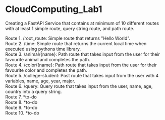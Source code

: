 # CloudComputing_Lab1
Creating a FastAPI Service that contains at minimum of 10 different routes with at least 1 simple route, query string route, and path route. <br />

Route 1. /root_route: Simple route that returns "Hello World". <br />
Route 2. /time: Simple route that returns the current local time when executed using pythons time library. <br />
Route 3. /animal/{name}: Path route that takes input from the user for their favourite animal and completes the path. <br />
Route 4. /color/{name}: Path route that takes input from the user for their favourite color and completes the path. <br />
Route 5. /college-student: Post route that takes input from the user with 4 variables, name, age, year, major. <br />
Route 6. /query: Query route that takes input from the user, name, age, country into a query string. <br />
Route 7. *to-do <br />
Route 8. *to-do <br />
Route 9. *to-do <br />
Route 10. *to-do <br />
